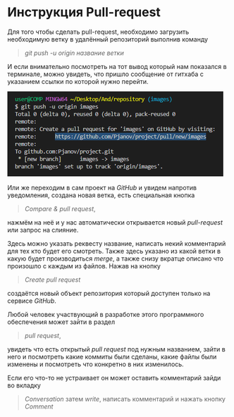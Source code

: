 # Инструкция Pull-request

Для того чтобы сделать pull-request, необходимо загрузить необходимую ветку в удалённый репозиторий выполнив команду
 >*git push -u origin название ветки* 

И если внимательно посмотреть на тот вывод который нам показался в терминале, можно увидеть, что пришло сообщение от гитхаба с указанием ссылки по которой нужно перейти.

![](2022-08-10_09-20-38.png)

Или же переходим в сам проект на *GitHub* и увидем напротив уведомления, создана новая ветка, есть специальная кнопка 
>*Compare & pull request*, 

нажмём на неё и у нас автоматически открывается новый *pull-request* или запрос на слияние.

 Здесь можно указать реквесту название, написать некий комментарий для тех кто будет его смотреть. Также здесь указано из какой ветки в какую будет производиться *merge*, а также снизу вкратце описано что произошло с каждым из файлов. Нажав на кнопку 
 >*Create pull request* 
 
 создаётся новый объект репозитория который доступен только на сервисе *GitHub*.

Любой человек участвующий в разработке этого программного обеспечения может зайти в раздел 
>*pull request*, 

увидеть что есть открытый *pull request* под нужным названием, зайти в него и посмотреть какие коммиты были сделаны, какие файлы были изменены и посмотреть что конкретно в них изменилось.

Если его что-то не устраивает он может оставить комментарий зайди во вкладку 
>*Conversation* затем *write*, написать комментарий и нажать кнопку *Comment*